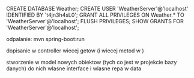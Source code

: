 CREATE DATABASE Weather;
CREATE USER 'WeatherServer'@'localhost' IDENTIFIED BY 't4jn3h4sL0';
GRANT ALL PRIVILEGES ON Weather.* TO 'WeatherServer'@'localhost';
FLUSH PRIVILEGES;
SHOW GRANTS FOR 'WeatherServer'@'localhost';



odpalanie: mvn spring-boot:run

dopisanie w controller wiecej getow (i wiecej metod w )

stworzenie w model nowych obiektow (tych co jest w projekcie bazy danych)
do nich wlasne interface
i wlasne repa w data



